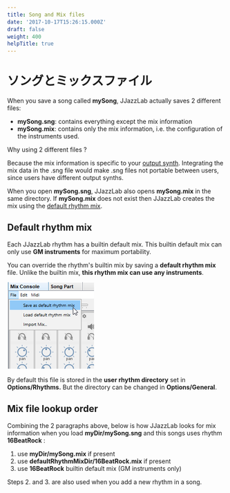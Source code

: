 ```yaml
---
title: Song and Mix files
date: '2017-10-17T15:26:15.000Z'
draft: false
weight: 400
helpTitle: true
---
```


# ソングとミックスファイル

When you save a song called **mySong**, JJazzLab actually saves 2 different files:

* **mySong.sng**: contains everything except the mix information
* **mySong.mix**: contains only the mix information, i.e. the configuration of the instruments used.

Why using 2 different files ?

Because the mix information is specific to your [output synth](../configuration/output-synth.md). Integrating the mix data in the .sng file would make .sng files not portable between users, since users have different output synths.

When you open **mySong.sng**, JJazzLab also opens **mySong.mix** in the same directory. If **mySong.mix** does not exist then JJazzLab creates the mix using the [default rhythm mix](song-and-mix-files.md#default-rhythm-mix).

## Default rhythm mix

Each JJazzLab rhythm has a builtin default mix. This builtin default mix can only use **GM instruments** for maximum portability.

You can override the rhythm's builtin mix by saving a **default rhythm mix** file.  Unlike the builtin mix, **this rhythm mix can use any instruments**.

![](../.gitbook/assets/saverhythmmix.png)

By default this file is stored in the **user rhythm directory** set in **Options/Rhythms.** But the directory can be changed in **Options/General**.

## Mix file lookup order

Combining the 2 paragraphs above, below is how JJazzLab looks for mix information when you load **myDir/mySong.sng** and this songs uses rhythm **16BeatRock** :

1. use **myDir/mySong.mix** if present 
2. use **defaultRhythmMixDir/16BeatRock.mix** if present 
3. use **16BeatRock** builtin default mix \(GM instruments only\)

Steps 2. and 3. are also used when you add a new rhythm in a song.

